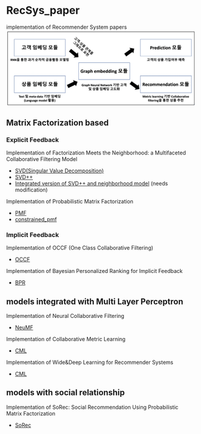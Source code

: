 # RecSys_paper
implementation of Recommender System papers
![recsys](./img/recsys.png)

## Matrix Factorization based
### Explicit Feedback
Implementation of Factorization Meets the Neighborhood: a Multifaceted Collaborative Filtering Model  
* [SVD(Singular Value Decomposition)](https://github.com/Namkyeong/RecSys_paper/blob/main/MatrixFactorization/SVD.ipynb)  
* [SVD++](https://github.com/Namkyeong/RecSys_paper/blob/main/MatrixFactorization/SVDpp.ipynb)  
* [Integrated version of SVD++ and neighborhood model](https://github.com/Namkyeong/RecSys_paper/blob/main/MatrixFactorization/SVD_integrated_v2.ipynb) (needs modification)  
  
  
Implementation of Probabilistic Matrix Factorization  
* [PMF](https://github.com/Namkyeong/RecSys_paper/blob/main/MatrixFactorization/pmf.ipynb)   
* [constrained_pmf](https://github.com/Namkyeong/RecSys_paper/blob/main/MatrixFactorization/constrained_pmf.ipynb)  
  

### Implicit Feedback
Implementation of OCCF (One Class Collaborative Filtering)
* [OCCF](https://github.com/Namkyeong/RecSys_paper/blob/main/MatrixFactorization/OCCF.ipynb)  
  
  
Implementation of Bayesian Personalized Ranking for Implicit Feedback
* [BPR](https://github.com/Namkyeong/RecSys_paper/blob/main/MatrixFactorization/BPRwithMF.ipynb)  


## models integrated with Multi Layer Perceptron
Implementation of Neural Collaborative Filtering
* [NeuMF](https://github.com/Namkyeong/RecSys_paper/blob/main/NeuralCollaborativeFiltering/NeuralCF.ipynb)  
  
Implementation of Collaborative Metric Learning
* [CML](https://github.com/Namkyeong/RecSys_paper/blob/main/CollaborativeMetricLearning/CML.ipynb)

Implementation of Wide&Deep Learning for Recommender Systems
* [CML](https://github.com/Namkyeong/RecSys_paper/blob/main/CollaborativeMetricLearning/CML.ipynb)


## models with social relationship
Implementation of SoRec: Social Recommendation Using Probabilistic Matrix Factorization
* [SoRec](https://github.com/Namkyeong/RecSys_paper/blob/main/MatrixFactorization/SoRec.ipynb)
